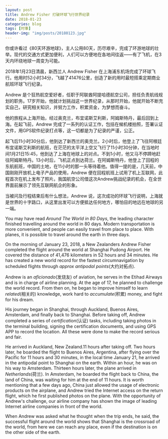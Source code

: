 ```yaml
---
layout: post
title: Andrew Fisher 打破环球飞行世界纪录
date: 2018-01-23
categories: blog
tags: [时事]
header-img: "img/posts/20180123.jpg"
---
```

你或许看过《80天环游地球》，主人公用80天，历尽艰辛，完成了环游地球的壮举。现代的交通方式更加便利，人们可以方便地在各地间往返——有了飞机，在3天内环绕地球一周变为可能。

2018年1月23日清晨，新西兰人 Andrew Fisher 在上海浦东机场完成了环球飞行。他用时52小时34分，飞越了41476公里，创造了新的用时最短搭乘定期商业航班环球飞行纪录。

Andrew 是个狂热航空爱好者，任职于阿联酋阿提哈德航空公司，担任负责航线规划的职务。17岁开始，他就计划挑战这一世界纪录，从那时开始，他就开始不断充实自己，研究相关知识，并努力工作，积累资金，为梦想而奋斗。

他的旅程从上海开始，经过奥克兰，布宜诺斯艾利斯，阿姆斯特丹，最后回到上海。在起飞前，Andrew 完成了一系列的认证工作，包括在候机楼拍照，签署认证文件，用GPS软件纪录打点等，这一切都是为了纪录的严谨，公正。

起飞后11小时30分后，他到达了新西兰的奥克兰。2小时后，他登上了飞往阿根廷布宜诺斯艾利斯的航班，在茫茫的太平洋上空又飞行了11小时30分钟，在当地时间1月21日15:45，他到达了上海在地球上的对点。不到1小时，他又马不停蹄地赶往阿姆斯特丹。13小时后，飞机正点到达荷兰。在阿姆斯特丹，他登上了回程的东航航班，中国的土地，在11小时的那一头等待着他。值得一提的是，几天前，中国刚刚开放机上电子产品的使用，Andrew 便在回程航班上试用了机上互联网，此程首次在机上发布了照片。我国航空公司借这次Andrew挑战纪录的机会，在全世界面前展示了领先互联网航企的形象。

当被问及行程结束后有什么想法，Andrew 说，这次成功的环球飞行说明，上海就是世界的十字路口，从这里出发可以方便抵达任何地方，哪怕目的地远在地球的另一端。

You may have read _Around The World in 80 Days_, the leading character finished travelling around the world in 80 days. Modern transportation is more convenient, and people can easily travel from place to place. With planes, it is possible to travel around  the earth in three days.

On the morning of January 23, 2018, a New Zealanders Andrew Fisher completed the flight around the world at Shanghai Pudong Airport. He covered the distance of 41,476 kilometers in 52 hours and 34 minutes. He has  created a new world record for the fastest circumnavigation by scheduled flights through _approx antipodal points_(大约对拓点).

Andrew is an _aficionado_(发烧友) of aviation, he serves in the Etihad Airways and is in charge of airline planning. At the age of 17, he planned to challenge the world record. From then on, he began to improve himself to learn _related_(相关的) knowledge, work hard to _accumulate_(积累) money, and fight for his dream.

His journey began in Shanghai, through Auckland, Buenos Aires, Amsterdam, and finally back to Shanghai. Before taking off, Andrew completed a series of _certification_(认证) tasks, including taking photos in the terminal building, signing the certification documents, and using GPS APP to record the location. All these were done to make the record serious and fair.

He arrived in Auckland, New Zealand.11 hours after taking off. Two hours later, he boarded the flight to Buenos Aires, Argentina, after flying over the Pacific for 11 hours and 30 minutes, in the local time January 21, he arrived in the antipodal point to Shanghai on the earth. Within an hour, he was on his way to Amsterdam. Thirteen hours later, the plane arrived in _Netherlands_(荷兰). In Amsterdam, he boarded the flight back to China, the land of China, was waiting for him at the end of 11 hours. It is worth mentioning that a few days ago, China just allowed the usage of electronic products on the airplane, and Andrew tried the Internet access on the return flight, which he first published photos on the plane. With the opportunity of Andrew's challenge, our airline company has shown the image of leading Internet airline companies in front of the world.

When Andrew  was asked what he thought when the trip ends, he said, the successful flight around the world shows that Shanghai is the crossroad of the world, from here we can reach any place, even if the destination is on the other side of the earth.
